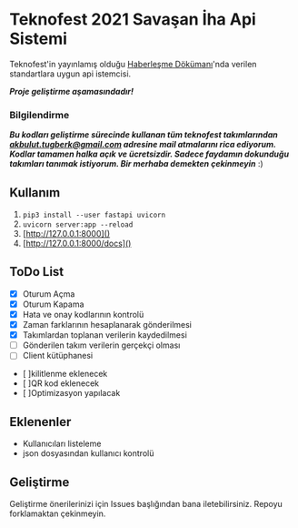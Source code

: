 # Teknofest 2021 Savaşan İha Api Sistemi

Teknofest'in yayınlamış olduğu [Haberleşme Dökümanı](https://teknofest.org/upload/0033aaf090489e512c554d7a565470cb.pdf)'nda verilen standartlara uygun api istemcisi. 

***Proje geliştirme aşamasındadır!***

### Bilgilendirme
***Bu kodları geliştirme sürecinde kullanan tüm teknofest takımlarından [akbulut.tugberk@gmail.com]() adresine mail atmalarını rica ediyorum. Kodlar tamamen halka açık ve ücretsizdir. Sadece faydamın dokunduğu takımları tanımak istiyorum. Bir merhaba demekten çekinmeyin*** :)
## Kullanım

1. `pip3 install --user fastapi uvicorn`
2. `uvicorn server:app --reload`
3. [http://127.0.0.1:8000]()
4. [http://127.0.0.1:8000/docs]()

## ToDo List

- [x] Oturum Açma
- [x] Oturum Kapama
- [x] Hata ve onay kodlarının kontrolü
- [x] Zaman farklarının hesaplanarak gönderilmesi
- [x] Takımlardan toplanan verilerin kaydedilmesi
- [ ] Gönderilen takım verilerin gerçekçi olması
- [ ] Client kütüphanesi
- [ ]kilitlenme eklenecek
- [ ]QR kod eklenecek
- [ ]Optimizasyon yapılacak

## Eklenenler
- Kullanıcıları listeleme
- json dosyasından kullanıcı kontrolü
## Geliştirme
Geliştirme önerilerinizi için Issues başlığından bana iletebilirsiniz. Repoyu forklamaktan çekinmeyin. 

